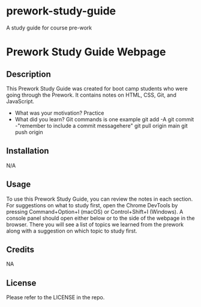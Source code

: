 # prework-study-guide
A study guide for course pre-work
# Prework Study Guide Webpage

## Description

This Prework Study Guide was created for boot camp students who were going through the Prework. It contains notes on HTML, CSS, Git, and JavaScript.

- What was your motivation? Practice
- What did you learn? Git commands is one example 
git add -A
git commit -"remember to include a commit messagehere"
git pull origin main
git push origin 

## Installation

N/A

## Usage

To use this Prework Study Guide, you can review the notes in each section. For suggestions on what to study first, open the Chrome DevTools by pressing Command+Option+I (macOS) or Control+Shift+I (Windows). A console panel should open either below or to the side of the webpage in the browser. There you will see a list of topics we learned from the prework along with a suggestion on which topic to study first.

## Credits

NA

## License

Please refer to the LICENSE in the repo.
